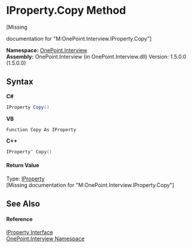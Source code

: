 # IProperty.Copy Method 
 

\[Missing <summary> documentation for "M:OnePoint.Interview.IProperty.Copy"\]

**Namespace:**&nbsp;<a href="N_OnePoint_Interview">OnePoint.Interview</a><br />**Assembly:**&nbsp;OnePoint.Interview (in OnePoint.Interview.dll) Version: 1.5.0.0 (1.5.0.0)

## Syntax

**C#**<br />
``` C#
IProperty Copy()
```

**VB**<br />
``` VB
Function Copy As IProperty
```

**C++**<br />
``` C++
IProperty^ Copy()
```


#### Return Value
Type: <a href="T_OnePoint_Interview_IProperty">IProperty</a><br />\[Missing <returns> documentation for "M:OnePoint.Interview.IProperty.Copy"\]

## See Also


#### Reference
<a href="T_OnePoint_Interview_IProperty">IProperty Interface</a><br /><a href="N_OnePoint_Interview">OnePoint.Interview Namespace</a><br />